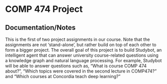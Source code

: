 # COMP 474 Project

## Documentation/Notes
This is the first of two project assignments in our course. Note that the assignments are not ‘stand-alone’,
but rather build on top of each other to form a bigger project.
The overall goal of this project is to build Studybot, an intelligent agent that can
answer university course-related questions using a knowledge graph and natural language
processing.
For example, Studybot will be able to answer questions such as, “What is course COMP
474 about?”, “Which topics were covered in the second lecture in COMP474?” and
“Which courses at Concordia teach deep learning?”
